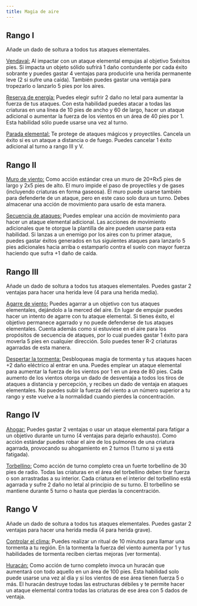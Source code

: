 ```yaml
---
title: Magia de aire
---
```

## Rango I 

Añade un dado de soltura a todos tus ataques elementales.

<u>Vendaval:</u> Al impactar con un ataque elemental empujas al objetivo 5xéxitos pies. Si impacta un objeto sólido sufrirá 1 daño contundente por cada éxito sobrante y puedes gastar 4 ventajas para producirle una herida permanente leve (2 si sufre una caída). También puedes gastar una ventaja para tropezarlo o lanzarlo 5 pies por los aires.

<u>Reserva de energía:</u> Puedes elegir sufrir 2 daño no letal para aumentar la fuerza de tus ataques. Con esta habilidad puedes atacar a todas las criaturas en una línea de 10 pies de ancho y 60 de largo, hacer un ataque adicional o aumentar la fuerza de los vientos en un área de 40 pies por 1. Esta habilidad sólo puede usarse una vez al turno.

<u>Parada elemental:</u> Te protege de ataques mágicos y proyectiles. Cancela un éxito si es un ataque a distancia o de fuego. Puedes cancelar 1 éxito adicional al turno a rango III y V.

## Rango II

<u>Muro de viento:</u> Como acción estándar crea un muro de 20+Rx5 pies de largo y 2x5 pies de alto. El muro impide el paso de proyectiles y de gases (incluyendo criaturas en forma gaseosa). El muro puede usarse también para defenderte de un ataque, pero en este caso solo dura un turno. Debes almacenar una acción de movimiento para usarlo de esta manera.

<u>Secuencia de ataques:</u> Puedes emplear una acción de movimiento para hacer un ataque elemental adicional. Las acciones de movimiento adicionales que te otorgue la plantilla de aire pueden usarse para esta habilidad. Si lanzas a un enemigo por los aires con tu primer ataque, puedes gastar éxitos generados en tus siguientes ataques para lanzarlo 5 pies adicionales hacia arriba o estamparlo contra el suelo con mayor fuerza haciendo que sufra +1 daño de caída.

## Rango III 

Añade un dado de soltura a todos tus ataques elementales. Puedes gastar 2 ventajas para hacer una herida leve  (4 para una herida media).

<u>Agarre de viento:</u> Puedes agarrar a un objetivo con tus ataques elementales, dejándolo a la merced del aire. En lugar de empujar puedes hacer un intento de agarre con tu ataque elemental. Si tienes éxito, el objetivo permanece agarrado y no puede defenderse de tus ataques elementales. Cuenta además como si estuviese en el aire para los propósitos de secuencia de ataques, por lo cual puedes gastar 1 éxito para moverla 5 pies en cualquier dirección. Solo puedes tener R-2 criaturas agarradas de esta manera.

<u>Despertar la tormenta:</u> Desbloqueas magia de tormenta y tus ataques hacen +2 daño eléctrico al entrar en una. Puedes emplear un ataque elemental para aumentar la fuerza de los vientos por 1 en un área de 80 pies. Cada aumento de los vientos otorga un dado de desventaja a todos los tiros de ataques a distancia y percepción, y recibes un dado de ventaja en ataques elementales. No puedes subir la fuerza del viento a un número superior a tu rango y este vuelve a la normalidad cuando pierdes la concentración.

## Rango IV 

<u>Ahogar:</u> Puedes gastar 2 ventajas o usar un ataque elemental para fatigar a un objetivo durante un turno (4 ventajas para dejarlo exhausto). Como acción estándar puedes robar el aire de los pulmones de una criatura agarrada, provocando su ahogamiento en 2 turnos (1 turno si ya está fatigada).

<u>Torbellino:</u> Como acción de turno completo crea un fuerte torbellino de 30 pies de radio. Todas las criaturas en el área del torbellino deben tirar fuerza o son arrastradas a su interior. Cada criatura en el interior del torbellino está agarrada y sufre 2 daño no letal al principio de su turno. El torbellino se mantiene durante 5 turno o hasta que pierdas la concentración.

## Rango V 

Añade un dado de soltura a todos tus ataques elementales. Puedes gastar 2 ventajas para hacer una herida media (4 para herida grave).

<u>Controlar el clima:</u> Puedes realizar un ritual de 10 minutos para llamar una tormenta a tu región. En la tormenta la fuerza del viento aumenta por 1 y tus habilidades de tormenta reciben ciertas mejoras (ver tormenta).

<u>Huracán:</u> Como acción de turno completo invoca un huracán que aumentará con todo aquello en un área de 100 pies. Esta habilidad solo puede usarse una vez al día y si los vientos de ese área tienen fuerza 5 o más. El huracán destruye todas las estructuras débiles y te permite hacer un ataque elemental contra todas las criaturas de ese área con 5 dados de ventaja.